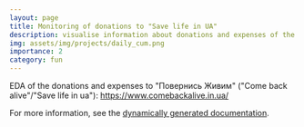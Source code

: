 ```yaml
---
layout: page
title: Monitoring of donations to "Save life in UA"
description: visualise information about donations and expenses of the fund
img: assets/img/projects/daily_cum.png
importance: 2
category: fun
---
```


EDA of the donations and expenses to "Повернись Живим" ("Come back alive"/"Save life in ua"): https://www.comebackalive.in.ua/

For more information, see the [dynamically generated documentation](https://mlisovyi.github.io/save_life_in_ua/).